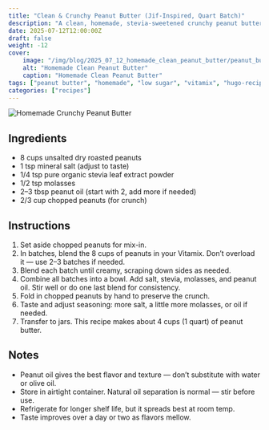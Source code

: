 ```yaml
---
title: "Clean & Crunchy Peanut Butter (Jif-Inspired, Quart Batch)"
description: "A clean, homemade, stevia-sweetened crunchy peanut butter that mimics Jif — made in a Vitamix with peanut oil and no junk ingredients."
date: 2025-07-12T12:00:00Z
draft: false
weight: -12
cover:
    image: "/img/blog/2025_07_12_homemade_clean_peanut_butter/peanut_butter.jpg"
    alt: "Homemade Clean Peanut Butter"
    caption: "Homemade Clean Peanut Butter"
tags: ["peanut butter", "homemade", "low sugar", "vitamix", "hugo-recipe"]
categories: ["recipes"]
---
```


![Homemade Crunchy Peanut Butter]("/img/blog/2025_07_12_homemade_clean_peanut_butter/peanut_butter.jpg")

## Ingredients

- 8 cups unsalted dry roasted peanuts  
- 1 tsp mineral salt (adjust to taste)  
- 1/4 tsp pure organic stevia leaf extract powder  
- 1/2 tsp molasses  
- 2–3 tbsp peanut oil (start with 2, add more if needed)  
- 2/3 cup chopped peanuts (for crunch)  

## Instructions

1. Set aside chopped peanuts for mix-in.  
2. In batches, blend the 8 cups of peanuts in your Vitamix. Don’t overload it — use 2–3 batches if needed.  
3. Blend each batch until creamy, scraping down sides as needed.  
4. Combine all batches into a bowl. Add salt, stevia, molasses, and peanut oil. Stir well or do one last blend for consistency.  
5. Fold in chopped peanuts by hand to preserve the crunch.  
6. Taste and adjust seasoning: more salt, a little more molasses, or oil if needed.  
7. Transfer to jars. This recipe makes about 4 cups (1 quart) of peanut butter.  

## Notes

- Peanut oil gives the best flavor and texture — don’t substitute with water or olive oil.  
- Store in airtight container. Natural oil separation is normal — stir before use.  
- Refrigerate for longer shelf life, but it spreads best at room temp.  
- Taste improves over a day or two as flavors mellow.

